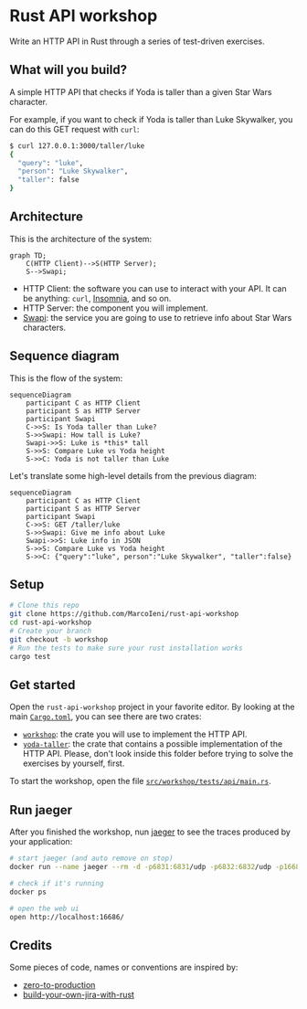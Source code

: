 # Rust API workshop

Write an HTTP API in Rust through a series of test-driven exercises.

## What will you build?

A simple HTTP API that checks if Yoda is taller than a given Star Wars character.

For example, if you want to check if Yoda is taller than Luke Skywalker,
you can do this GET request with `curl`:

```sh
$ curl 127.0.0.1:3000/taller/luke
{
  "query": "luke",
  "person": "Luke Skywalker",
  "taller": false
}
```

## Architecture

This is the architecture of the system:

```mermaid
graph TD;
    C(HTTP Client)-->S(HTTP Server);
    S-->Swapi;
```

- HTTP Client: the software you can use to interact with your API. It can be anything: `curl`, [Insomnia](https://github.com/Kong/insomnia), and so on.
- HTTP Server:  the component you will implement.
- [Swapi](https://swapi.dev/): the service you are going to use to retrieve
  info about Star Wars characters.

## Sequence diagram

This is the flow of the system:

```mermaid
sequenceDiagram
    participant C as HTTP Client
    participant S as HTTP Server
    participant Swapi
    C->>S: Is Yoda taller than Luke?
    S->>Swapi: How tall is Luke?
    Swapi->>S: Luke is *this* tall
    S->>S: Compare Luke vs Yoda height
    S->>C: Yoda is not taller than Luke
```

Let's translate some high-level details from the previous diagram:

```mermaid
sequenceDiagram
    participant C as HTTP Client
    participant S as HTTP Server
    participant Swapi
    C->>S: GET /taller/luke
    S->>Swapi: Give me info about Luke
    Swapi->>S: Luke info in JSON
    S->>S: Compare Luke vs Yoda height
    S->>C: {"query":"luke", person":"Luke Skywalker", "taller":false}
```

## Setup

```sh
# Clone this repo
git clone https://github.com/MarcoIeni/rust-api-workshop
cd rust-api-workshop
# Create your branch
git checkout -b workshop
# Run the tests to make sure your rust installation works
cargo test
```

## Get started

Open the `rust-api-workshop` project in your favorite editor.
By looking at the main [`Cargo.toml`](./Cargo.toml), you can see there are two crates:
- [`workshop`](./src/workshop): the crate you will use to implement the HTTP API.
- [`yoda-taller`](./src/yoda-taller): the crate that contains a possible implementation of the HTTP API.
  Please, don't look inside this folder before trying to solve the exercises by yourself, first.

To start the workshop, open the file [`src/workshop/tests/api/main.rs`](src/workshop/tests/api/main.rs).

## Run jaeger

After you finished the workshop, nun [jaeger](https://www.jaegertracing.io/) to see the traces produced
by your application:

```sh
# start jaeger (and auto remove on stop)
docker run --name jaeger --rm -d -p6831:6831/udp -p6832:6832/udp -p16686:16686 jaegertracing/all-in-one:latest

# check if it's running
docker ps

# open the web ui
open http://localhost:16686/
```

## Credits

Some pieces of code, names or conventions are inspired by:
- [zero-to-production](https://github.com/LukeMathWalker/zero-to-production)
- [build-your-own-jira-with-rust](https://github.com/LukeMathWalker/build-your-own-jira-with-rust)
